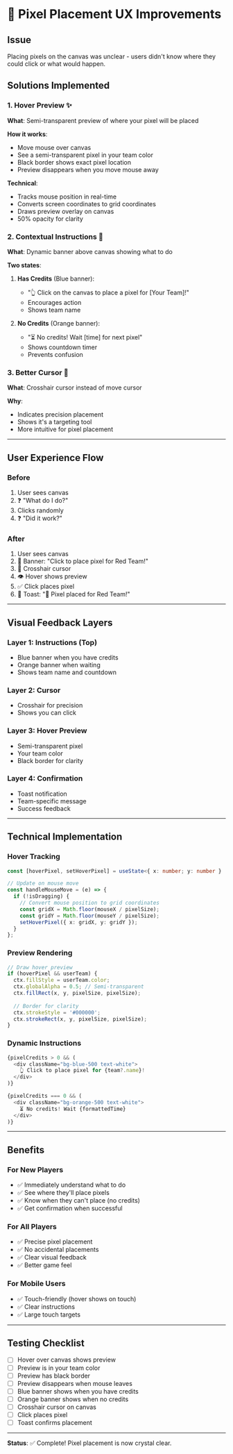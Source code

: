 # 🎯 Pixel Placement UX Improvements

## Issue
Placing pixels on the canvas was unclear - users didn't know where they could click or what would happen.

## Solutions Implemented

### 1. Hover Preview ✨
**What**: Semi-transparent preview of where your pixel will be placed

**How it works**:
- Move mouse over canvas
- See a semi-transparent pixel in your team color
- Black border shows exact pixel location
- Preview disappears when you move mouse away

**Technical**:
- Tracks mouse position in real-time
- Converts screen coordinates to grid coordinates
- Draws preview overlay on canvas
- 50% opacity for clarity

### 2. Contextual Instructions 📢
**What**: Dynamic banner above canvas showing what to do

**Two states**:
1. **Has Credits** (Blue banner):
   - "👆 Click on the canvas to place a pixel for [Your Team]!"
   - Encourages action
   - Shows team name

2. **No Credits** (Orange banner):
   - "⏳ No credits! Wait [time] for next pixel"
   - Shows countdown timer
   - Prevents confusion

### 3. Better Cursor 🎯
**What**: Crosshair cursor instead of move cursor

**Why**:
- Indicates precision placement
- Shows it's a targeting tool
- More intuitive for pixel placement

---

## User Experience Flow

### Before
1. User sees canvas
2. ❓ "What do I do?"
3. Clicks randomly
4. ❓ "Did it work?"

### After
1. User sees canvas
2. 📢 Banner: "Click to place pixel for Red Team!"
3. 🎯 Crosshair cursor
4. 👁️ Hover shows preview
5. ✅ Click places pixel
6. 🎉 Toast: "🎨 Pixel placed for Red Team!"

---

## Visual Feedback Layers

### Layer 1: Instructions (Top)
- Blue banner when you have credits
- Orange banner when waiting
- Shows team name and countdown

### Layer 2: Cursor
- Crosshair for precision
- Shows you can click

### Layer 3: Hover Preview
- Semi-transparent pixel
- Your team color
- Black border for clarity

### Layer 4: Confirmation
- Toast notification
- Team-specific message
- Success feedback

---

## Technical Implementation

### Hover Tracking
```typescript
const [hoverPixel, setHoverPixel] = useState<{ x: number; y: number } | null>(null);

// Update on mouse move
const handleMouseMove = (e) => {
  if (!isDragging) {
    // Convert mouse position to grid coordinates
    const gridX = Math.floor(mouseX / pixelSize);
    const gridY = Math.floor(mouseY / pixelSize);
    setHoverPixel({ x: gridX, y: gridY });
  }
};
```

### Preview Rendering
```typescript
// Draw hover preview
if (hoverPixel && userTeam) {
  ctx.fillStyle = userTeam.color;
  ctx.globalAlpha = 0.5; // Semi-transparent
  ctx.fillRect(x, y, pixelSize, pixelSize);
  
  // Border for clarity
  ctx.strokeStyle = '#000000';
  ctx.strokeRect(x, y, pixelSize, pixelSize);
}
```

### Dynamic Instructions
```typescript
{pixelCredits > 0 && (
  <div className="bg-blue-500 text-white">
    👆 Click to place pixel for {team?.name}!
  </div>
)}

{pixelCredits === 0 && (
  <div className="bg-orange-500 text-white">
    ⏳ No credits! Wait {formattedTime}
  </div>
)}
```

---

## Benefits

### For New Players
- ✅ Immediately understand what to do
- ✅ See where they'll place pixels
- ✅ Know when they can't place (no credits)
- ✅ Get confirmation when successful

### For All Players
- ✅ Precise pixel placement
- ✅ No accidental placements
- ✅ Clear visual feedback
- ✅ Better game feel

### For Mobile Users
- ✅ Touch-friendly (hover shows on touch)
- ✅ Clear instructions
- ✅ Large touch targets

---

## Testing Checklist

- [ ] Hover over canvas shows preview
- [ ] Preview is in your team color
- [ ] Preview has black border
- [ ] Preview disappears when mouse leaves
- [ ] Blue banner shows when you have credits
- [ ] Orange banner shows when no credits
- [ ] Crosshair cursor on canvas
- [ ] Click places pixel
- [ ] Toast confirms placement

---

**Status**: ✅ Complete! Pixel placement is now crystal clear.
